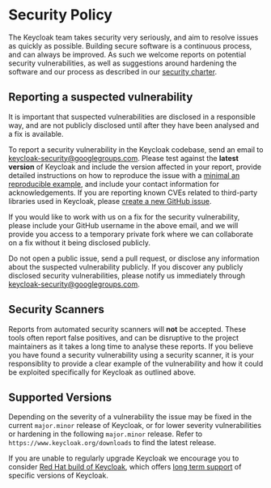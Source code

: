 # Security Policy

The Keycloak team takes security very seriously, and aim to resolve issues as quickly as possible. Building secure
software is a continuous process, and can always be improved. As such we welcome reports on potential security 
vulnerabilities, as well as suggestions around hardening the software and our process as described in our [security charter](SECURITY_CHARTER.md).

## Reporting a suspected vulnerability

It is important that suspected vulnerabilities are disclosed in a responsible way, and are not publicly disclosed until after they have been analysed and a fix is available.

To report a security vulnerability in the Keycloak codebase, send an email to [keycloak-security@googlegroups.com](mailto:keycloak-security@googlegroups.com). Please test against the **latest version** of Keycloak and include the version affected in your report, provide detailed instructions on how to reproduce the issue with a [minimal an reproducible example](https://stackoverflow.com/help/minimal-reproducible-example), and include your contact information for acknowledgements. If you are reporting known CVEs related to third-party libraries used in Keycloak, please [create a new GitHub issue](https://github.com/keycloak/keycloak/issues/new/choose).

If you would like to work with us on a fix for the security vulnerability, please include your GitHub username in the above email, and we will provide you access to a temporary private fork where we can collaborate on a fix without it being disclosed publicly.

Do not open a public issue, send a pull request, or disclose any information about the suspected vulnerability publicly. If you discover any publicly disclosed security vulnerabilities, please notify us immediately through keycloak-security@googlegroups.com.

## Security Scanners

Reports from automated security scanners will **not** be accepted. These tools often report false positives, and can be disruptive to the project maintainers as it takes a long time to analyse these reports. If you believe you have found a security vulnerability using a security scanner, it is your responsiblity to provide a clear example of the vulnerability and how it could be exploited specifically for Keycloak as outlined above.

## Supported Versions

Depending on the severity of a vulnerability the issue may be fixed in the current `major.minor` release of Keycloak, or
for lower severity vulnerabilities or hardening in the following `major.minor` release. Refer to 
`https://www.keycloak.org/downloads` to find the latest release.

If you are unable to regularly upgrade Keycloak we encourage you to consider 
[Red Hat build of Keycloak](https://access.redhat.com/products/red-hat-build-of-keycloak/), which offers 
[long term support](https://access.redhat.com/support/policy/updates/jboss_notes#p_rhbk) of specific versions of Keycloak.
